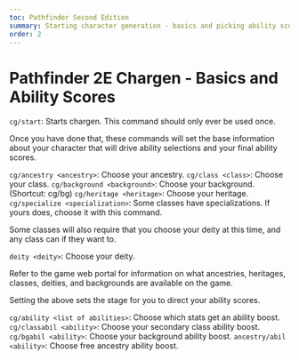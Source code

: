 ```yaml
---
toc: Pathfinder Second Edition
summary: Starting character generation - basics and picking ability scores.
order: 2
---
```

# Pathfinder 2E Chargen - Basics and Ability Scores

`cg/start`: Starts chargen. This command should only ever be used once.

Once you have done that, these commands will set the base information about your character that will drive ability selections and your final ability scores. 

`cg/ancestry <ancestry>`: Choose your ancestry. 
`cg/class <class>`: Choose your class.
`cg/background <background>`: Choose your background. (Shortcut: cg/bg)
`cg/heritage <heritage>`: Choose your heritage.
`cg/specialize <specialization>`: Some classes have specializations. If yours does, choose it with this command.

Some classes will also require that you choose your deity at this time, and any class can if they want to.

`deity <deity>`: Choose your deity. 

Refer to the game web portal for information on what ancestries, heritages, classes, deities, and backgrounds are available on the game.

Setting the above sets the stage for you to direct your ability scores. 

`cg/ability <list of abilities>`: Choose which stats get an ability boost.
`cg/classabil <ability>`: Choose your secondary class ability boost.
`cg/bgabil <ability>`: Choose your background ability boost.
`ancestry/abil <ability>`: Choose free ancestry ability boost.
